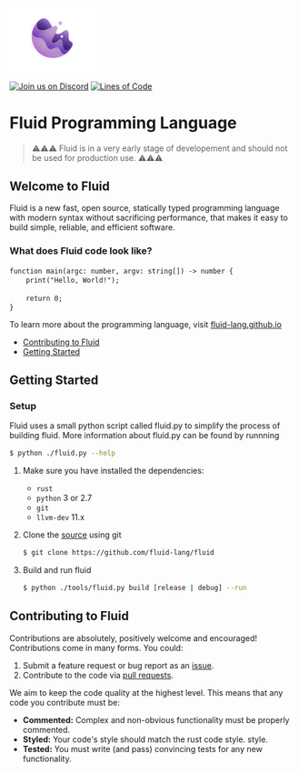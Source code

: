 <img src="misc/logo.png" width="150px">

[lines-of-code-badge]: https://tokei.rs/b1/github/fluid-lang/fluid?category=code

[repo]: https://github.com/fluid-lang/fluid

[discord]: https://discord.gg/AAv4gURK2S
[discord-badge]: https://img.shields.io/discord/807452320996261889

[![Join us on Discord][discord-badge]][discord]
[![Lines of Code][lines-of-code-badge]][repo]

# Fluid Programming Language

> ⚠⚠⚠ Fluid is in a very early stage of developement and should not be used for production use. ⚠⚠⚠

## Welcome to Fluid
Fluid is a new fast, open source, statically typed programming language with modern syntax without sacrificing performance, that makes it easy to build simple, reliable, and efficient software.

### What does Fluid code look like?
```
function main(argc: number, argv: string[]) -> number {
    print("Hello, World!");
    
    return 0;
}
```

To learn more about the programming language, visit [fluid-lang.github.io](https://fluid-lang.github.io)

- [Contributing to Fluid](#contributing-to-fluid)
- [Getting Started](#getting-started)

## Getting Started
### Setup
Fluid uses a small python script called fluid.py to simplify the process of building fluid. More information about fluid.py can be found by runnning 
```bash
$ python ./fluid.py --help
```

1. Make sure you have installed the dependencies:
    
    * `rust`
    * `python` 3 or 2.7
    * `git`
    * `llvm-dev` 11.x

2. Clone the [source](https://github.com/fluid-lang/fluid) using git

    ```bash
    $ git clone https://github.com/fluid-lang/fluid
    ```

3. Build and run fluid
    
    ```bash
    $ python ./tools/fluid.py build [release | debug] --run
    ```

## Contributing to Fluid
Contributions are absolutely, positively welcome and encouraged! Contributions come in many forms. You could:

1. Submit a feature request or bug report as an [issue](https://github.com/fluid-lang/fluid/issues).
2. Contribute to the code via [pull requests](https://github.com/fluid-lang/fluid/pulls).

We aim to keep the code quality at the highest level. This means that any
code you contribute must be:

  * **Commented:** Complex and non-obvious functionality must be properly
    commented.
  * **Styled:** Your code's style should match the rust code style.
    style.
  * **Tested:** You must write (and pass) convincing tests for any new
    functionality.
